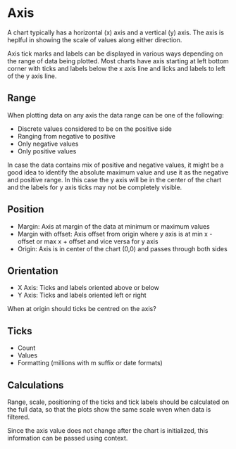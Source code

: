 # Axis

A chart typically has a horizontal (x) axis and a vertical (y) axis. The axis is heplful in showing the scale of values along either direction.

Axis tick marks and labels can be displayed in various ways depending on the range of data being plotted. Most charts have axis starting at left bottom corner with ticks and labels below the x axis line and licks and labels to left of the y axis line.

## Range

When plotting data on any axis the data range can be one of the following:

- Discrete values considered to be on the positive side
- Ranging from negative to positive
- Only negative values
- Only positive values

In case the data contains mix of positive and negative values, it might be a good idea to identify the absolute maximum value and use it as the negative and positive range. In this case the y axis will be in the center of the chart and the labels for y axis ticks may not be completely visible.

## Position

- Margin: Axis at margin of the data at minimum or maximum values
- Margin with offset: Axis offset from origin where y axis is at min x - offset or max x + offset and vice versa for y axis
- Origin: Axis is in center of the chart (0,0) and passes through both sides

## Orientation

- X Axis: Ticks and labels oriented above or below
- Y Axis: Ticks and labels oriented left or right

When at origin should ticks be centred on the axis?

## Ticks

- Count
- Values
- Formatting (millions with m suffix or date formats)

## Calculations

Range, scale, positioning of the ticks and tick labels should be calculated on the full data, so that the plots show the same scale wven when data is filtered.

Since the axis value does not change after the chart is initialized, this information can be passed using context.
